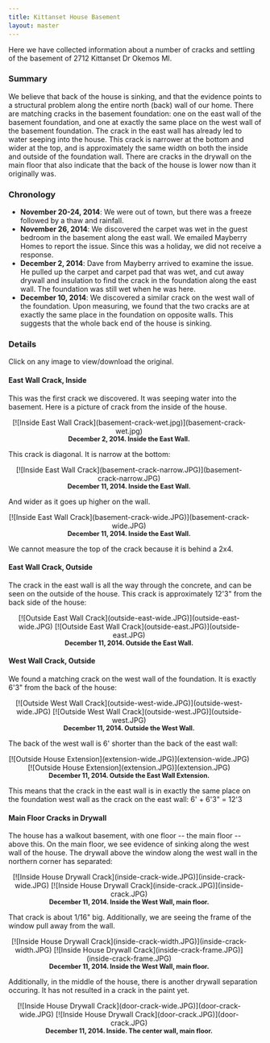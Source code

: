 ```yaml
---
title: Kittanset House Basement
layout: master
---
```


<style type="text/css">
.image {
  width: 95%;
  border: 1;
  text-align: center;  
}
.image img {
  width: 70%;
  text-align: center;
  margin: 2 2 2 2
}
.pair img {
  width: 45%;
}
.caption {
  display: block;
  font-weight: bold;
  text-align: center;
  font-size: 90%;
}
</style>


Here we have collected information about a number of cracks and settling of the basement of 2712 Kittanset Dr Okemos MI.

### Summary

We believe that back of the house is sinking, and that the evidence points to a structural problem along the entire
north (back) wall of our home.  There are matching cracks in the basement foundation: one on the east wall of
the basement foundation, and one at exactly the same place on the west wall of the basement foundation.  The crack in
the east wall has already led to water seeping into the house.  This crack is narrower at the bottom and wider at the
top, and is approximately the same width on both the inside and outside of the foundation wall.  There are cracks in the
drywall on the main floor that also indicate that the back of the house is lower now than it originally was.

### Chronology

* **November 20-24, 2014**: We were out of town, but there was a freeze followed by a thaw and rainfall.
* **November 26, 2014**: We discovered the carpet was wet in the guest bedroom in the basement along the east wall.  We
emailed Mayberry Homes to report the issue.  Since this was a holiday, we did not receive a response.
* **December 2, 2014**: Dave from Mayberry arrived to examine the issue.  He pulled up the carpet and carpet pad that
was wet, and cut away drywall and insulation to find the crack in the foundation along the east wall.  The foundation
was still wet when he was here.
* **December 10, 2014**: We discovered a similar crack on the west wall of the foundation.  Upon measuring, we found
that the two cracks are at exactly the same place in the foundation on opposite walls. This suggests that the whole back
end of the house is sinking.

### Details

Click on any image to view/download the original.

#### East Wall Crack, Inside

This was the first crack we discovered.  It was seeping water into the basement.  Here is a picture of crack from the
inside of the house.

<div class="image" markdown="1">
[![Inside East Wall Crack](basement-crack-wet.jpg)](basement-crack-wet.jpg)
<span class="caption">December 2, 2014.  Inside the East Wall.</span>
</div>

This crack is diagonal. It is narrow at the bottom:

<div class="image" markdown="1">
[![Inside East Wall Crack](basement-crack-narrow.JPG)](basement-crack-narrow.JPG)
<span class="caption">December 11, 2014.  Inside the East Wall.</span>
</div>

And wider as it goes up higher on the wall.  

<div class="image" markdown="1">
[![Inside East Wall Crack](basement-crack-wide.JPG)](basement-crack-wide.JPG)
<span class="caption">December 11, 2014.  Inside the East Wall.</span>
</div>

We cannot measure the top of the crack because it is behind a 2x4.

#### East Wall Crack, Outside

The crack in the east wall is all the way through the concrete, and can be seen on the outside of the house.  This crack
is approximately 12'3" from the back side of the house:

<div class="image pair" markdown="1">
[![Outside East Wall Crack](outside-east-wide.JPG)](outside-east-wide.JPG)
[![Outside East Wall Crack](outside-east.JPG)](outside-east.JPG)
<span class="caption">December 11, 2014.  Outside the East Wall.</span>
</div>

#### West Wall Crack, Outside

We found a matching crack on the west wall of the foundation.  It is exactly 6'3" from the back of the house:

<div class="image pair" markdown="1">
[![Outside West Wall Crack](outside-west-wide.JPG)](outside-west-wide.JPG)
[![Outside West Wall Crack](outside-west.JPG)](outside-west.JPG)
<span class="caption">December 11, 2014.  Outside the West Wall.</span>
</div>

The back of the west wall is 6' shorter than the back of the east wall:

<div class="image pair" markdown="1">
[![Outside House Extension](extension-wide.JPG)](extension-wide.JPG)
[![Outside House Extension](extension.JPG)](extension.JPG)
<span class="caption">December 11, 2014.  Outside the East Wall Extension.</span>
</div>

This means that the crack in the east wall is in exactly the same place on the foundation west wall as the crack on the
east wall:  6' + 6'3" = 12'3

#### Main Floor Cracks in Drywall

The house has a walkout basement, with one floor -- the main floor -- above this.  On the main floor, we see evidence of
sinking along the west wall of the house.  The drywall above the window along the west wall in the northern corner has
separated:

<div class="image pair" markdown="1">
[![Inside House Drywall Crack](inside-crack-wide.JPG)](inside-crack-wide.JPG)
[![Inside House Drywall Crack](inside-crack.JPG)](inside-crack.JPG)
<span class="caption">December 11, 2014.  Inside the West Wall, main floor.</span>
</div>

That crack is about 1/16" big.  Additionally, we are seeing the frame of the window pull away from the wall.

<div class="image pair" markdown="1">
[![Inside House Drywall Crack](inside-crack-width.JPG)](inside-crack-width.JPG)
[![Inside House Drywall Crack](inside-crack-frame.JPG)](inside-crack-frame.JPG)
<span class="caption">December 11, 2014.  Inside the West Wall, main floor.</span>
</div>

Additionally, in the middle of the house, there is another drywall separation occuring.  It has not resulted in a crack
in the paint yet.

<div class="image pair" markdown="1">
[![Inside House Drywall Crack](door-crack-wide.JPG)](door-crack-wide.JPG)
[![Inside House Drywall Crack](door-crack.JPG)](door-crack.JPG)
<span class="caption">December 11, 2014.  Inside. The center wall, main floor.</span>
</div>

